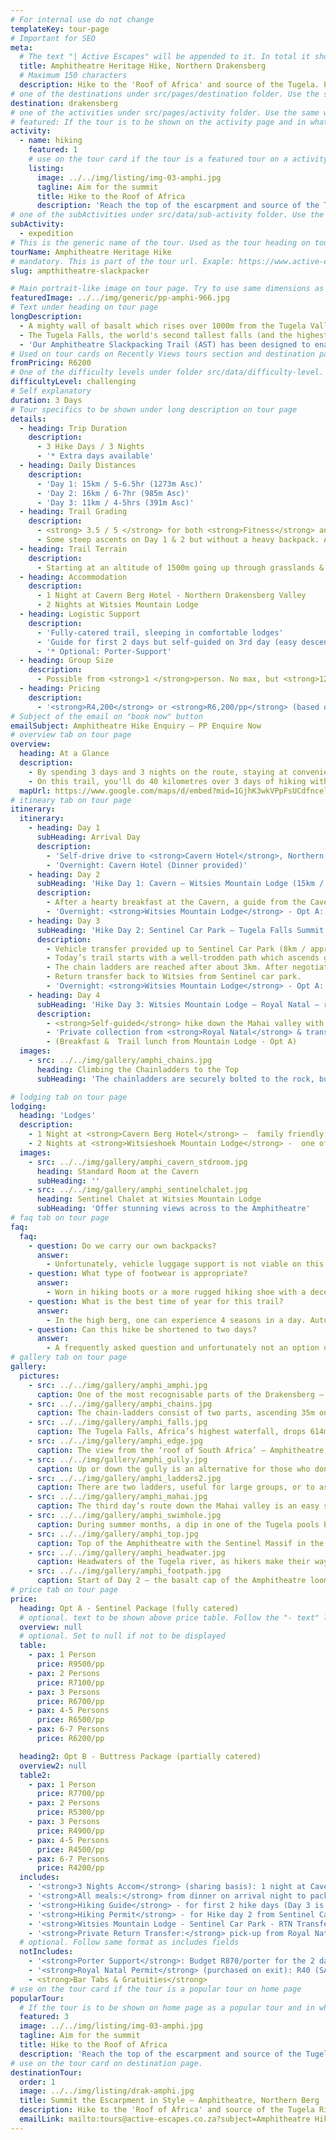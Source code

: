 ```yaml
---
# For internal use do not change
templateKey: tour-page
# Important for SEO
meta:
  # The text "| Active Escapes" will be appended to it. In total it shouldn't be more than 72 characters long
  title: Amphitheatre Heritage Hike, Northern Drakensberg
  # Maximum 150 characters
  description: Hike to the 'Roof of Africa' and source of the Tugela. Previously only attainable to experienced mountaineers, this is a guided slackpacking trail overnighting in comfy lodges with catering.
# one of the destinations under src/pages/destination folder. Use the same words field value "code"
destination: drakensberg
# one of the activities under src/pages/activity folder. Use the same words field value "code"
# featured: If the tour is to be shown on the activity page and in what order. If not featured o the value must be 0.
activity:
  - name: hiking
    featured: 1
    # use on the tour card if the tour is a featured tour on a activity page
    listing:
      image: ../../img/listing/img-03-amphi.jpg
      tagline: Aim for the summit
      title: Hike to the Roof of Africa
      description: 'Reach the top of the escarpment and source of the Tugela River, where you can stand atop the second highest waterfall in the world. On our 3 day Amphitheatre hike you’ll overnight in comfy mountain lodges, have your meals catered for, and can have your backpack portered.'
# one of the subActivities under src/data/sub-activity folder. Use the same words field value "code". If you need another one, contact me. This is use as a filter on destination page.
subActivity:
  - expedition
# This is the generic name of the tour. Used as the tour heading on tour page
tourName: Amphitheatre Heritage Hike
# mandatory. This is part of the tour url. Exaple: https://www.active-escapes/drakensberg/hiking/amphitheatre-slackpacker
slug: ampthitheatre-slackpacker

# Main portrait-like image on tour page. Try to use same dimensions as this one
featuredImage: ../../img/generic/pp-amphi-966.jpg
# Text under heading on tour page
longDescription:
  - A mighty wall of basalt which rises over 1000m from the Tugela Valley to the Lesotho plateau nearly 3000m above sea level, the Northern Drakensberg's Amphitheatre, gains much of its aesthetic appeal from its near perfect symmetry. Extending as a sheer rock wall - 5km in length from the Eastern Buttress to Sentinel Peak in the west - the Amphitheatre provides an unmistakable horizon.
  - The Tugela Falls, the world's second tallest falls (and the highest in Africa), plunges 948m over the basalt face of the Amphitheatre, down to Royal Natal Park below.
  - 'Our Amphitheatre Slackpacking Trail (AST) has been designed to enable walkers of average fitness to reach the summit and be rewarded by never-to-be-forgotten views: a feat normally only undertaken by  experienced hikers who would camp overnight in tents or caves.'
# Used on tour cards on Recently Views tours section and destination page. As requested is not shown on tour page or other tour cards. Leave blank if not to be shown
fromPricing: R6200
# One of the difficulty levels under folder src/data/difficulty-level. Use the same words field value "code"
difficultyLevel: challenging
# Self explanatory
duration: 3 Days
# Tour specifics to be shown under long description on tour page
details:
  - heading: Trip Duration
    description:
      - 3 Hike Days / 3 Nights
      - '* Extra days available'
  - heading: Daily Distances
    description:
      - 'Day 1: 15km / 5-6.5hr (1273m Asc)'
      - 'Day 2: 16km / 6-7hr (985m Asc)'
      - 'Day 3: 11km / 4-5hrs (391m Asc)'
  - heading: Trail Grading
    description:
      - <strong> 3.5 / 5 </strong> for both <strong>Fitness</strong> and <strong>Technicality</strong>
      - Some steep ascents on Day 1 & 2 but without a heavy backpack. A head for heights needed on Day 2 (the chain ladders and top of the escarpment), but there is also a gully alternative to the chain-ladders.
  - heading: Trail Terrain
    description:
      - Starting at an altitude of 1500m going up through grasslands & protea stands to an altitude of 2286m (Witsieshoek) and 3150m on the top of Beacon Buttress, watershed of the Orange & Tugela Rivers.
  - heading: Accommodation
    description:
      - 1 Night at Cavern Berg Hotel - Northern Drakensberg Valley
      - 2 Nights at Witsies Mountain Lodge
  - heading: Logistic Support
    description:
      - 'Fully-catered trail, sleeping in comfortable lodges'
      - 'Guide for first 2 days but self-guided on 3rd day (easy descent).'
      - '* Optional: Porter-Support'
  - heading: Group Size
    description:
      - Possible from <strong>1 </strong>person. No max, but <strong>12</strong> pax max / per guide.
  - heading: Pricing
    description:
      - '<strong>R4,200</strong> or <strong>R6,200/pp</strong> (based on 6 persons) – dependent on accom and catering options selected.'
# Subject of the email on "book now" button
emailSubject: Amphitheatre Hike Enquiry – PP Enquire Now
# overview tab on tour page
overview:
  heading: At a Glance
  description:
    - By spending 3 days and 3 nights on the route, staying at conveniently located lodges along the way, and accompanied by an experienced trail guide, it is possible for anyone who is reasonably fit to summit the escarpment. This hike has been planned so that you can walk at a comfortable pace and not be encumbered by a heavy backpack. At the end of the day, you can relax at your lodgings where a soak in the tub, delicious food, and a comfy bed will certainly beat tinned bully beef and a thermorest!
    - On this trail, you'll do 40 kilometres over 3 days of hiking with an altitude gain of 1300m, so it is not a hike for the faint-hearted, but the views are worth every drop of sweat.
  mapUrl: https://www.google.com/maps/d/embed?mid=1GjhK3wkVPpFsUCdfncel-kgXmYI&hl=en
# itineary tab on tour page
itinerary:
  itinerary:
    - heading: Day 1
      subHeading: Arrival Day
      description:
        - 'Self-drive drive to <strong>Cavern Hotel</strong>, Northern Drakensberg   (3.5hrs from Durban/ 4hrs from JHB).'
        - 'Overnight: Cavern Hotel (Dinner provided)'
    - heading: Day 2
      subHeading: 'Hike Day 1: Cavern – Witsies Mountain Lodge (15km / 1273m total ascent)'
      description:
        - After a hearty breakfast at the Cavern, a guide from the Cavern will accompany you on today’s hike up and over the sandstone cliffs, via Lone Rock (San rock art), through Sugar loaf gap, and along the ridge bypassing broom hill with sweeping views across to the former homeland QwaQwa and Metsi Matsho Dam.
        - 'Overnight: <strong>Witsies Mountain Lodge</strong> - Opt A: Sentinel Chalets. Opt B: Hikers Cabin (Breakfast & Packed Lunch from the Cavern (Opt A&B). Dinner at Mountain Lodge – Opt A)'
    - heading: Day 3
      subHeading: 'Hike Day 2: Sentinel Car Park – Tugela Falls Summit – Sentinel Car Park (16km return hike / 985m total ascent)'
      description:
        - Vehicle transfer provided up to Sentinel Car Park (8km / approx 30min transfer).
        - Today’s trail starts with a well-trodden path which ascends gradually towards the Witches and Zigzags, taking you to the base of the Sentinel massif. From here you’ll follow the contour path below the Western buttress, with the land sloping steeply to the north and east giving you wonderful views of the Maluti’s.
        - The chain ladders are reached after about 3km. After negotiating the 35m ascent on the chainladders, it is only a short scramble from there to the escarpment top, where you can spend the better part of the day in exploration. Mont-aux-Sources (highest peak in the area) and the top of the Tugela Falls are highlights.
        - Return transfer back to Witsies from Sentinel car park.
        - 'Overnight: <strong>Witsies Mountain Lodge</strong> - Opt A: Sentinel Chalets. Opt B: Hikers Cabin (Dinner Bed & Breakfast + Packed Lunch – on Opt A)'
    - heading: Day 4
      subHeading: 'Hike Day 3: Witsies Mountain Lodge – Royal Natal – return by vehicle to Cavern. (11km hike /391m Ascent/ -813m Descent)'
      description:
        - <strong>Self-guided</strong> hike down the Mahai valley with waterfalls and natural swimming pools along the way.
        - 'Private collection from <strong>Royal Natal</strong> & transfer back to vehicle(s) left at the Cavern'
        - (Breakfast &  Trail lunch from Mountain Lodge - Opt A)
  images:
    - src: ../../img/gallery/amphi_chains.jpg
      heading: Climbing the Chainladders to the Top
      subHeading: 'The chainladders are securely bolted to the rock, but there is the gully alternative for those who cant face them - Day 2 of the Amphi Hike. '

# lodging tab on tour page
lodging:
  heading: 'Lodges'
  description:
    - 1 Night at <strong>Cavern Berg Hotel</strong> –  family friendly owner-run hotel in serene setting with plenty on the go. Standard rooms, but for just a little extra, upgrade to superior rooms with private gardens overlooking indigenous forest. A post-hike night is recommended, with a massage at their Forest Spa.
    - 2 Nights at <strong>Witsieshoek Mountain Lodge</strong> -  one of the highest lodges in South Africa and as close a bed as you get to the summit. The recently renovated Sentinel chalets offer breath-taking views of the Drakensberg  Amphitheatre.
  images:
    - src: ../../img/gallery/amphi_cavern_stdroom.jpg
      heading: Standard Room at the Cavern
      subHeading: ''
    - src: ../../img/gallery/amphi_sentinelchalet.jpg
      heading: Sentinel Chalet at Witsies Mountain Lodge
      subHeading: 'Offer stunning views across to the Amphitheatre'
# faq tab on tour page
faq:
  faq:
    - question: Do we carry our own backpacks?
      answer:
        - Unfortunately, vehicle luggage support is not viable on this hike as it is a 6hr round trip from Cavern to Witsies. However, porters (as an optional extra) can be arranged to assist with your main backpack on the way up and back down (on day 1 & 3). However, as all meals, towels and bedding are provided, you literally just need to bring your clothes for 2 days/2 nights on the mountain, so you should get away with a light pack.
    - question: What type of footwear is appropriate?
      answer:
        - Worn in hiking boots or a more rugged hiking shoe with a decent rubber sole.
    - question: What is the best time of year for this trail?
      answer:
        - In the high berg, one can experience 4 seasons in a day. Autumn (Mar-May) and Spring (mid August - Oct) are some of the best months, but for the most stable weather, winter months (June-July) can be the best – chilly starts but generally warm and dry days with a warm lodge to snuggle down overnight.  Afternoon thunderstorms are most common in the hottest months (Nov-Feb).
    - question: Can this hike be shortened to two days?
      answer:
        - A frequently asked question and unfortunately not an option unless you willing to forgo the middle ‘highlight’ day which takes you to the top of the escarpment and the top of the Tugela Falls. However, you can be back at Cavern by midday on the final day, so there is still time to catch an evening flight out of King Shaka (Durban) or OR Thambo (JHB).
# gallery tab on tour page
gallery:
  pictures:
    - src: ../../img/gallery/amphi_amphi.jpg
      caption: One of the most recognisable parts of the Drakensberg – the Amphitheatre, Northern Berg.
    - src: ../../img/gallery/amphi_chains.jpg
      caption: The chain-ladders consist of two parts, ascending 35m on to the top of the escarpment. Amphitheatre, Northern Drakensberg.
    - src: ../../img/gallery/amphi_falls.jpg
      caption: The Tugela Falls, Africa’s highest waterfall, drops 614m over the Drakensberg escarpment.
    - src: ../../img/gallery/amphi_edge.jpg
      caption: The view from the ‘roof of South Africa’ – Amphitheatre, Northern Berg.
    - src: ../../img/gallery/amphi_gully.jpg
      caption: Up or down the gully is an alternative for those who don’t like the exposure of the chain-ladders. The guide will often take you up the chainladders and back down the gully.
    - src: ../../img/gallery/amphi_ladders2.jpg
      caption: There are two ladders, useful for large groups, or to ascend alongside your friend.
    - src: ../../img/gallery/amphi_mahai.jpg
      caption: The third day’s route down the Mahai valley is an easy self-guided day.
    - src: ../../img/gallery/amphi_swimhole.jpg
      caption: During summer months, a dip in one of the Tugela pools before it plunges over the edge, may be enticing.
    - src: ../../img/gallery/amphi_top.jpg
      caption: Top of the Amphitheatre with the Sentinel Massif in the background.
    - src: ../../img/gallery/amphi_headwater.jpg
      caption: Headwaters of the Tugela river, as hikers make their way towards Mont-Aux-Sources –  one of the highest points of the Drakensberg range lying within Lesotho, the province of the Free State and KwaZulu-Natal.
    - src: ../../img/gallery/amphi_footpath.jpg
      caption: Start of Day 2 – the basalt cap of the Amphitheatre looms large.  You will be heading up and over.
# price tab on tour page
price:
  heading: Opt A - Sentinel Package (fully catered)
  # optional. text to be shown above price table. Follow the "- text" like on other fields like for example description on lodging
  overview: null
  # optional. Set to null if not to be displayed
  table:
    - pax: 1 Person
      price: R9500/pp
    - pax: 2 Persons
      price: R7100/pp
    - pax: 3 Persons
      price: R6700/pp
    - pax: 4-5 Persons
      price: R6500/pp
    - pax: 6-7 Persons
      price: R6200/pp

  heading2: Opt B - Buttress Package (partially catered)
  overview2: null
  table2:
    - pax: 1 Person
      price: R7700/pp
    - pax: 2 Persons
      price: R5300/pp
    - pax: 3 Persons
      price: R4900/pp
    - pax: 4-5 Persons
      price: R4500/pp
    - pax: 6-7 Persons
      price: R4200/pp
  includes:
    - '<strong>3 Nights Accom</strong> (sharing basis): 1 night at Cavern Hotel (Std Room) & 2 Nights at the Mountain Lodge – nicest Sentinel Chalets'
    - '<strong>All meals:</strong> from dinner on arrival night to packed lunch on the final hike day (3 Breakfasts, 3 Packed Lunches, and 3 Dinners).'
    - '<strong>Hiking Guide</strong> - for first 2 hike days (Day 3 is an easy self-guide down to Royal Natal)'
    - '<strong>Hiking Permit</strong> - for Hike day 2 from Sentinel Car Park'
    - '<strong>Witsies Mountain Lodge - Sentinel Car Park - RTN Transfer</strong>'
    - '<strong>Private Return Transfer:</strong> pick-up from Royal Natal & transfer back to the Cavern on the final day'
  # optional. Follow same format as includes fields
  notIncludes:
    - '<strong>Porter Support</strong>: Budget R870/porter for the 2 days required (up & down the mountain)'
    - '<strong>Royal Natal Permit</strong> (purchased on exit): R40 (SADC residents) / R80 - Internationals'
    - <strong>Bar Tabs & Gratuities</strong>
# use on the tour card if the tour is a popular tour on home page
popularTour:
  # If the tour is to be shown on home page as a popular tour and in what order. If not popular the value must be 0.
  featured: 3
  image: ../../img/listing/img-03-amphi.jpg
  tagline: Aim for the summit
  title: Hike to the Roof of Africa
  description: 'Reach the top of the escarpment and source of the Tugela River, where you can stand atop the second highest waterfall in the world. On our 3 day Amphitheatre hike you’ll overnight in comfy mountain lodges, have your meals catered for, and can have your backpack portered.'
# use on the tour card on destination page.
destinationTour:
  order: 1
  image: ../../img/listing/drak-amphi.jpg
  title: Summit the Escarpment in Style – Amphitheatre, Northern Berg
  description: Hike to the 'Roof of Africa' and source of the Tugela River, where you will stand atop the second highest waterfall in the world. Previously only attainable to experienced mountaineers, we offer a guided slackpacking trail where you can overnight in comfy mountain lodges, have your meals catered for, and backpack portered.
  emailLink: mailto:tours@active-escapes.co.za?subject=Amphitheatre Hike Enquiry - Drak Destination Listing
---
```

